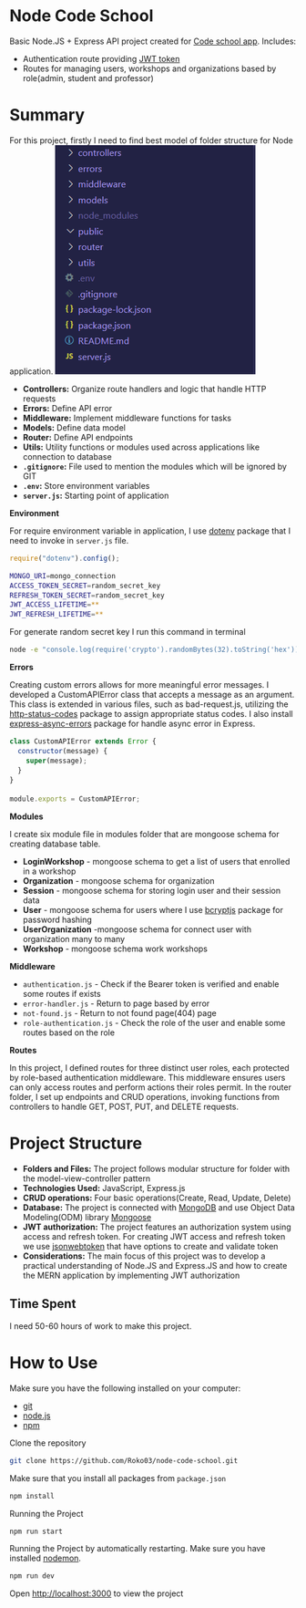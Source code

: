 # Node Code School

Basic Node.JS + Express API project created for [Code school app](https://github.com/Roko03/code-school).
Includes:
- Authentication route providing [JWT token](https://jwt.io/)
- Routes for managing users, workshops and organizations based by role(admin, student and professor)

# Summary

For this project, firstly I need to find best model of folder structure for Node application. 
![](./public/project-structure.png)
- **Controllers:** Organize route handlers and logic that handle HTTP requests
- **Errors:** Define API error
- **Middleware:** Implement middleware functions for tasks
- **Models:** Define data model 
- **Router:** Define API endpoints
- **Utils:** Utility functions or modules used across applications like connection to database
- **`.gitignore`:** File used to mention the modules which will be ignored by GIT
- **`.env`:** Store environment variables
- **`server.js`:** Starting point of application

**Environment**

For require environment variable in application, I use [dotenv](https://www.npmjs.com/package/dotenv) package that I need to invoke in `server.js` file.

```javascript
require("dotenv").config();
```

```bash
MONGO_URI=mongo_connection
ACCESS_TOKEN_SECRET=random_secret_key
REFRESH_TOKEN_SECRET=random_secret_key
JWT_ACCESS_LIFETIME=**
JWT_REFRESH_LIFETIME=**
```

For generate random secret key I run this command in terminal

```bash
node -e "console.log(require('crypto').randomBytes(32).toString('hex'))"

```

**Errors**

Creating custom errors allows for more meaningful error messages. I developed a CustomAPIError class that accepts a message as an argument. This class is extended in various files, such as bad-request.js, utilizing the [http-status-codes](https://www.npmjs.com/package/http-status-codes) package to assign appropriate status codes. I also install [express-async-errors](https://www.npmjs.com/package/express-async-errors) package for handle async error in Express.

```javascript
class CustomAPIError extends Error {
  constructor(message) {
    super(message);
  }
}

module.exports = CustomAPIError;
```

**Modules**

I create six module file in modules folder that are mongoose schema for creating database table.
- **LoginWorkshop** - mongoose schema to get a list of users that enrolled in a workshop
- **Organization** - mongoose schema for organization
- **Session** - mongoose schema for storing login user and their session data
- **User** - mongoose schema for users where I use [bcryptjs](https://www.npmjs.com/package/bcryptjs) package for password hashing
- **UserOrganization** -mongoose schema for connect user with organization many to many
- **Workshop** - mongoose schema work workshops

**Middleware**
- `authentication.js` - Check if the Bearer token is verified and enable some routes if exists
- `error-handler.js` - Return to page based by error
- `not-found.js` - Return to not found page(404) page
- `role-authentication.js` - Check the role of the user and enable some routes based on the role

**Routes**

In this project, I defined routes for three distinct user roles, each protected by role-based authentication middleware. This middleware ensures users can only access routes and perform actions their roles permit. In the router folder, I set up endpoints and CRUD operations, invoking functions from controllers to handle GET, POST, PUT, and DELETE requests.

# Project Structure
- **Folders and Files:** The project follows modular structure for folder with the model-view-controller pattern
- **Technologies Used:** JavaScript, Express.js
- **CRUD operations:** Four basic operations(Create, Read, Update, Delete)
- **Database:** The project is connected with [MongoDB](https://www.mongodb.com/) and use Object Data Modeling(ODM) library [Mongoose](https://mongoosejs.com/)
- **JWT authorization:** The project features an authorization system using access and refresh token. For creating JWT access and refresh token we use [jsonwebtoken](https://www.npmjs.com/package/jsonwebtoken) that have options to create and validate token
- **Considerations:** The main focus of this project was to develop a practical understanding of Node.JS and Express.JS and how to create the MERN application by implementing JWT authorization

## Time Spent

I need 50-60 hours of work to make this project.

# How to Use
Make sure you have the following installed on your computer:

- [git](https://git-scm.com/)
- [node.js](https://nodejs.org/en)
- [npm](https://www.npmjs.com/)

Clone the repository

```bash
git clone https://github.com/Roko03/node-code-school.git
```

Make sure that you install all packages from `package.json`

```bash
npm install
```

Running the Project
```bash
npm run start
```

Running the Project by automatically restarting. Make sure you have installed [nodemon](https://www.npmjs.com/package/nodemon).
```bash
npm run dev
```
Open [http://localhost:3000](http://localhost:3000/) to view the project
